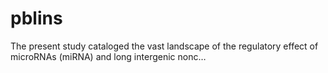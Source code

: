 # pblins
The present study cataloged the vast landscape of the regulatory effect of microRNAs (miRNA) and long intergenic nonc…
